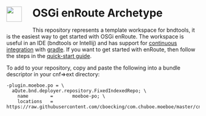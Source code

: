 <h1><img src="http://enroute.osgi.org/img/enroute-logo-64.png" witdh=40px style="float:left;margin: 0 1em 1em 0;width:40px">
OSGi enRoute Archetype</h1>

This repository represents a template workspace for bndtools, it is the easiest way to get started with OSGi enRoute. The workspace is useful in an IDE (bndtools or Intellij) and has support for [continuous integration][2] with [gradle][3]. If you want to get started with enRoute, then follow the steps in the [quick-start guide][1].

[1]: http://enroute.osgi.org/quick-start.html
[2]: http://enroute.osgi.org/tutorial_base/800-ci.html
[3]: https://www.gradle.org/

To add to your repository, copy and paste the following into a bundle descriptor in your cnf=>ext directory:

	-plugin.moeboe.po = \
	  aQute.bnd.deployer.repository.FixedIndexedRepo; \
	    name        =       moeboe-po; \
	    locations   =       https://raw.githubusercontent.com/cboecking/com.chuboe.moeboe/master/cnf/release/index.xml
